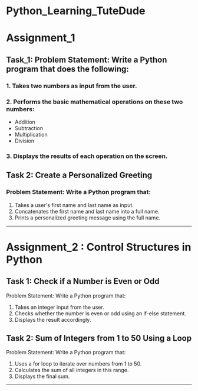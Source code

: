 # Python_Learning_TuteDude

# Assignment_1
## Task_1: Problem Statement: Write a Python program that does the following:
### 1. Takes two numbers as input from the user.
### 2. Performs the basic mathematical operations on these two numbers:
- Addition
- Subtraction
- Multiplication
- Division
### 3. Displays the results of each operation on the screen.

## Task 2: Create a Personalized Greeting
### Problem Statement: Write a Python program that:
1.  Takes a user's first name and last name as input.
2.  Concatenates the first name and last name into a full name.
3.  Prints a personalized greeting message using the full name.
-------------------------------------------------
# Assignment_2 : Control Structures in Python
## Task 1: Check if a Number is Even or Odd
Problem Statement:  Write a Python program that:
1. Takes an integer input from the user.
2. Checks whether the number is even or odd using an if-else statement.
3. Displays the result accordingly.

## Task 2: Sum of Integers from 1 to 50 Using a Loop
 
Problem Statement: Write a Python program that:
1.   Uses a for loop to iterate over numbers from 1 to 50.
2.   Calculates the sum of all integers in this range.
3.   Displays the final sum.
---------------------------------------------------

